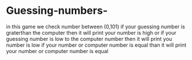 # Guessing-numbers-
in this game we check number between (0,101)
if your guessing number is graterthan the computer then it will print your number is high or
if your guessing number is low to the computer number then it will print you number is low
if your number or computer number is equal than it will print your number or computer number is equal
